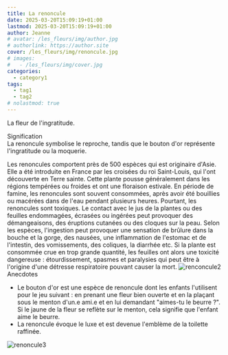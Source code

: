 ```yaml
---
title: La renoncule
date: 2025-03-20T15:09:19+01:00
lastmod: 2025-03-20T15:09:19+01:00
author: Jeanne
# avatar: /les_fleurs/img/author.jpg
# authorlink: https://author.site
cover: /les_fleurs/img/renoncule.jpg
# images:
#   - /les_fleurs/img/cover.jpg
categories:
  - category1
tags:
  - tag1
  - tag2
# nolastmod: true
---
```


La fleur de l'ingratitude.

<!--more-->

Signification  
 La renoncule symbolise le reproche, tandis que le bouton d'or représente l'ingratitude ou la moquerie.  

Les renoncules comportent près de 500 espèces qui est originaire d'Asie. Elle a été introduite en France par les croisées du roi Saint-Louis, qui l'ont découverte en Terre sainte. Cette plante pousse généralement dans les régions tempérées ou froides et ont une floraison estivale. En période de famine, les renoncules sont souvent consommées, après avoir été bouillies ou macérées dans de l'eau pendant plusieurs heures. Pourtant, les renoncules sont toxiques. Le contact avec le jus de la plantes ou des feuilles endommagées, écrasées ou ingérées peut provoquer des démangeaisons, des éruptions cutanées ou des cloques sur la peau. Selon les espèces, l'ingestion peut provoquer une sensation de brûlure dans la bouche et la gorge, des nausées, une inflammation de l'estomac et de l'intestin, des vomissements, des coliques, la diarrhée etc. Si la plante est consommée crue en trop grande quantité, les feuilles ont alors une toxicité dangereuse : étourdissement, spasmes et paralysies qui peut être à l'origine d'une détresse respiratoire pouvant causer la mort. 
![renconcule2](/les_fleurs/img/renoncule2.jpg)
Anecdotes  
- Le bouton d'or est une espèce de renoncule dont les enfants l'utilisent pour le jeu suivant : en prenant une fleur bien ouverte et en la plaçant sous le menton d'un.e ami.e et en lui demandant "aimes-tu le beurre ?". Si le jaune de la fleur se reflète sur le menton, cela signifie que l'enfant aime le beurre.
- La renoncule évoque le luxe et est devenue l'emblème de la toilette raffinée. 

![renoncule3](/les_fleurs/img/renconcule3.jpg)

